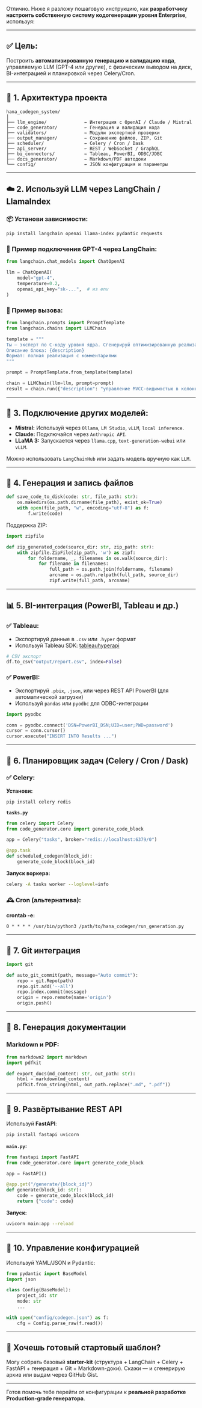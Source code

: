 Отлично. Ниже я разложу пошаговую инструкцию, как **разработчику настроить собственную систему кодогенерации уровня Enterprise**, используя:

---

## ✅ Цель:

Построить **автоматизированную генерацию и валидацию кода**, управляемую LLM (GPT-4 или другие), с физическим выводом на диск, BI-интеграцией и планировкой через Celery/Cron.

---

## 🔧 1. Архитектура проекта

```
hana_codegen_system/
│
├── llm_engine/              ← Интеграция с OpenAI / Claude / Mistral
├── code_generator/          ← Генерация и валидация кода
├── validators/              ← Модули экспертной проверки
├── output_manager/          ← Сохранение файлов, ZIP, Git
├── scheduler/               ← Celery / Cron / Dask
├── api_server/              ← REST / WebSocket / GraphQL
├── bi_connectors/           ← Tableau, PowerBI, ODBC/JDBC
├── docs_generator/          ← Markdown/PDF автодоки
└── config/                  ← JSON конфигурация и параметры
```

---

## ☁️ 2. Используй LLM через LangChain / LlamaIndex

### 📦 Установи зависимости:

```bash
pip install langchain openai llama-index pydantic requests
```

### 🧠 Пример подключения GPT-4 через LangChain:

```python
from langchain.chat_models import ChatOpenAI

llm = ChatOpenAI(
    model="gpt-4",
    temperature=0.2,
    openai_api_key="sk-...",  # из env
)
```

### 🔁 Пример вызова:

```python
from langchain.prompts import PromptTemplate
from langchain.chains import LLMChain

template = """
Ты — эксперт по C-коду уровня ядра. Сгенерируй оптимизированную реализацию:
Описание блока: {description}
Формат: полная реализация с комментариями
"""

prompt = PromptTemplate.from_template(template)

chain = LLMChain(llm=llm, prompt=prompt)
result = chain.run({"description": "управление MVCC-видимостью в колонночном хранилище"})
```

---

## 🧱 3. Подключение других моделей:

* **Mistral:** Используй через `Ollama`, `LM Studio`, `vLLM`, `local inference`.
* **Claude:** Подключайся через `Anthropic API`.
* **LLaMA 3:** Запускается через `llama.cpp`, `text-generation-webui` или `vLLM`.

Можно использовать `LangChainHub` или задать модель вручную как `LLM`.

---

## 📁 4. Генерация и запись файлов

```python
def save_code_to_disk(code: str, file_path: str):
    os.makedirs(os.path.dirname(file_path), exist_ok=True)
    with open(file_path, "w", encoding="utf-8") as f:
        f.write(code)
```

Поддержка ZIP:

```python
import zipfile

def zip_generated_code(source_dir: str, zip_path: str):
    with zipfile.ZipFile(zip_path, 'w') as zipf:
        for foldername, _, filenames in os.walk(source_dir):
            for filename in filenames:
                full_path = os.path.join(foldername, filename)
                arcname = os.path.relpath(full_path, source_dir)
                zipf.write(full_path, arcname)
```

---

## 📊 5. BI-интеграция (PowerBI, Tableau и др.)

### ✅ Tableau:

* Экспортируй данные в `.csv` или `.hyper` формат
* Используй Tableau SDK: [tableauhyperapi](https://help.tableau.com/current/api/hyper_api/en-us/index.html)

```python
# CSV экспорт
df.to_csv("output/report.csv", index=False)
```

### ✅ PowerBI:

* Экспортируй `.pbix`, `.json`, или через REST API PowerBI (для автоматической загрузки)
* Используй `pandas` или `pyodbc` для ODBC-интеграции

```python
import pyodbc

conn = pyodbc.connect('DSN=PowerBI_DSN;UID=user;PWD=password')
cursor = conn.cursor()
cursor.execute("INSERT INTO Results ...")
```

---

## 📅 6. Планировщик задач (Celery / Cron / Dask)

### ✅ Celery:

**Установи:**

```bash
pip install celery redis
```

**`tasks.py`**

```python
from celery import Celery
from code_generator.core import generate_code_block

app = Celery("tasks", broker="redis://localhost:6379/0")

@app.task
def scheduled_codegen(block_id):
    generate_code_block(block_id)
```

**Запуск воркера:**

```bash
celery -A tasks worker --loglevel=info
```

### 🕰 Cron (альтернатива):

**crontab -e:**

```
0 * * * * /usr/bin/python3 /path/to/hana_codegen/run_generation.py
```

---

## 🔄 7. Git интеграция

```python
import git

def auto_git_commit(path, message="Auto commit"):
    repo = git.Repo(path)
    repo.git.add('--all')
    repo.index.commit(message)
    origin = repo.remote(name='origin')
    origin.push()
```

---

## 📘 8. Генерация документации

### Markdown и PDF:

```python
from markdown2 import markdown
import pdfkit

def export_docs(md_content: str, out_path: str):
    html = markdown(md_content)
    pdfkit.from_string(html, out_path.replace(".md", ".pdf"))
```

---

## 🚀 9. Развёртывание REST API

Используй **FastAPI**:

```bash
pip install fastapi uvicorn
```

**`main.py`:**

```python
from fastapi import FastAPI
from code_generator.core import generate_code_block

app = FastAPI()

@app.get("/generate/{block_id}")
def generate(block_id: str):
    code = generate_code_block(block_id)
    return {"code": code}
```

**Запуск:**

```bash
uvicorn main:app --reload
```

---

## 🔐 10. Управление конфигурацией

Используй YAML/JSON и Pydantic:

```python
from pydantic import BaseModel
import json

class Config(BaseModel):
    project_id: str
    mode: str
    ...

with open("config/codegen.json") as f:
    cfg = Config.parse_raw(f.read())
```

---

## 🎯 Хочешь готовый стартовый шаблон?

Могу собрать базовый **starter-kit** (структура + LangChain + Celery + FastAPI + генерация + Git + Markdown-доки). Скажи — и сгенерирую архив или выдам через GitHub Gist.

---

Готов помочь тебе перейти от конфигурации к **реальной разработке Production-grade генератора**.
